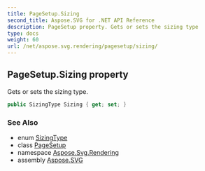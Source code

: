```yaml
---
title: PageSetup.Sizing
second_title: Aspose.SVG for .NET API Reference
description: PageSetup property. Gets or sets the sizing type
type: docs
weight: 60
url: /net/aspose.svg.rendering/pagesetup/sizing/
---
```

## PageSetup.Sizing property

Gets or sets the sizing type.

```csharp
public SizingType Sizing { get; set; }
```

### See Also

* enum [SizingType](../../sizingtype/)
* class [PageSetup](../)
* namespace [Aspose.Svg.Rendering](../../../aspose.svg.rendering/)
* assembly [Aspose.SVG](../../../)
